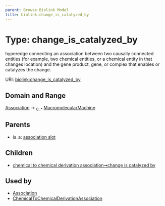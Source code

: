 ```yaml
---
parent: Browse Biolink Model
title: biolink:change_is_catalyzed_by
---
```


# Type: change_is_catalyzed_by


hyperedge connecting an association between two causally connected entities (for example, two chemical entities, or a chemical entity in that changes location) and the gene product, gene, or complex that enables or catalyzes the change.

URI: [biolink:change_is_catalyzed_by](https://w3id.org/biolink/vocab/change_is_catalyzed_by)



## Domain and Range

[Association](Association.md) ->  <sub>0..*</sub> [MacromolecularMachine](MacromolecularMachine.md)

## Parents

 *  is_a: [association slot](association_slot.md)

## Children

 *  [chemical to chemical derivation association➞change is catalyzed by](chemical_to_chemical_derivation_association_change_is_catalyzed_by.md)

## Used by

 * [Association](Association.md)
 * [ChemicalToChemicalDerivationAssociation](ChemicalToChemicalDerivationAssociation.md)
